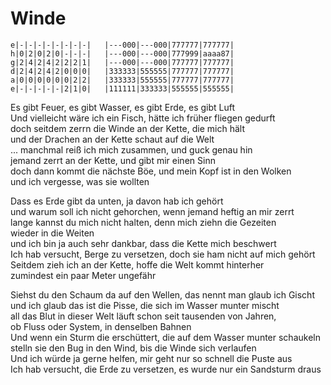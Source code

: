 # Winde

```
e|-|-|-|-|-|-|-|-|   |---000|---000|777777|777777|
h|0|2|0|2|0|-|-|-|   |---000|---000|777999|aaaa87|
g|2|4|2|4|2|2|2|1|   |---000|---000|777777|777777|
d|2|4|2|4|2|0|0|0|   |333333|555555|777777|777777|
a|0|0|0|0|0|0|2|2|   |333333|555555|777777|777777|
e|-|-|-|-|-|2|1|0|   |111111|333333|555555|555555|
```

Es gibt Feuer, es gibt Wasser, es gibt Erde, es gibt Luft  
Und vielleicht wäre ich ein Fisch, hätte ich früher fliegen gedurft  
doch seitdem zerrn die Winde an der Kette, die mich hält  
und der Drachen an der Kette schaut auf die Welt  
... manchmal reiß ich mich zusammen, und guck genau hin  
jemand zerrt an der Kette, und gibt mir einen Sinn  
doch dann kommt die nächste Böe, und mein Kopf ist in den Wolken  
und ich vergesse, was sie wollten


Dass es Erde gibt da unten, ja davon hab ich gehört  
und warum soll ich nicht gehorchen, wenn jemand heftig an mir zerrt  
lange kannst du mich nicht halten, denn mich ziehn die Gezeiten  
wieder in die Weiten  
und ich bin ja auch sehr dankbar, dass die Kette mich beschwert  
Ich hab versucht, Berge zu versetzen, doch sie ham nicht auf mich gehört  
Seitdem zieh ich an der Kette, hoffe die Welt kommt hinterher  
zumindest ein paar Meter ungefähr


Siehst du den Schaum da auf den Wellen, das nennt man glaub ich Gischt  
und ich glaub das ist die Pisse, die sich im Wasser munter mischt  
all das Blut in dieser Welt läuft schon seit tausenden von Jahren,  
ob Fluss oder System, in denselben Bahnen  
Und wenn ein Sturm die erschüttert, die auf dem Wasser munter schaukeln  
stelln sie den Bug in den Wind, bis die Winde sich verlaufen  
Und ich würde ja gerne helfen, mir geht nur so schnell die Puste aus  
Ich hab versucht, die Erde zu versetzen, es wurde nur ein Sandsturm draus


